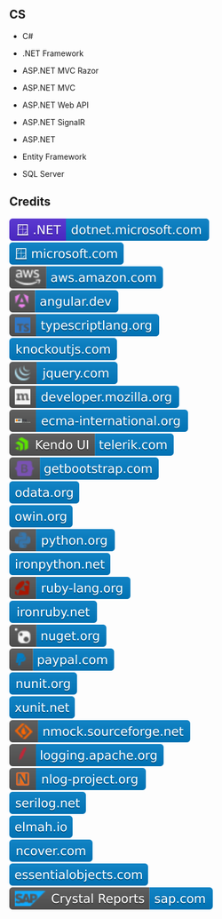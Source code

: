 CS
--

- C#

- .NET Framework

- ASP.NET MVC Razor

- ASP.NET MVC

- ASP.NET Web API

- ASP.NET SignalR

- ASP.NET

- Entity Framework

- SQL Server

Credits
-------
[![image](
Credits/dotnet.microsoft.com.svg?raw=true)](https://dotnet.microsoft.com/)  
[![image](
Credits/microsoft.com.svg?raw=true)](https://microsoft.com/)  
[![image](
Credits/aws.amazon.com.svg?raw=true)](https://aws.amazon.com/)  
[![image](
Credits/angular.dev.svg?raw=true)](https://angular.dev/)  
[![image](
Credits/typescriptlang.org.svg?raw=true)](https://typescriptlang.org/)  
[![image](
Credits/knockoutjs.com.svg?raw=true)](https://knockoutjs.com/)  
[![image](
Credits/jquery.com.svg?raw=true)](https://jquery.com/)  
[![image](
Credits/developer.mozilla.org.svg?raw=true)](https://developer.mozilla.org/)  
[![image](
Credits/ecma-international.org.svg?raw=true)](https://ecma-international.org/)  
[![image](
Credits/Kendo-UI-telerik.com.svg?raw=true)](https://telerik.com/)  
[![image](
Credits/getbootstrap.com.svg?raw=true)](https://getbootstrap.com/)  
[![image](
Credits/odata.org.svg?raw=true)](https://www.odata.org/)  
[![image](
Credits/owin.org.svg?raw=true)](http://owin.org/)  
[![image](
Credits/python.org.svg?raw=true)](https://python.org/)  
[![image](
Credits/ironpython.net.svg?raw=true)](https://ironpython.net/)  
[![image](
Credits/ruby-lang.org.svg?raw=true)](https://ruby-lang.org/)  
[![image](
Credits/ironruby.net.svg?raw=true)](https://ironruby.net/)  
[![image](
Credits/nuget.org.svg?raw=true)](https://nuget.org/)  
[![image](
Credits/paypal.com.svg?raw=true)](https://paypal.com/)  
[![image](
Credits/nunit.org.svg?raw=true)](https://nunit.org/)  
[![image](
Credits/xunit.net.svg?raw=true)](https://xunit.net/)  
[![image](
Credits/nmock.sourceforge.net.svg?raw=true)](https://nmock.sourceforge.net/)  
[![image](
Credits/logging.apache.org.svg?raw=true)](https://logging.apache.org/)  
[![image](
Credits/nlog-project.org.svg?raw=true)](https://nlog-project.org/)  
[![image](
Credits/serilog.net.svg?raw=true)](https://serilog.net/)  
[![image](
Credits/elmah.io.svg?raw=true)](https://elmah.io/)  
[![image](
Credits/ncover.com.svg?raw=true)](https://ncover.com/)  
[![image](
Credits/essentialobjects.com.svg?raw=true)](https://essentialobjects.com/)  
[![image](
Credits/Crystal-Reports-sap.com.svg?raw=true)](https://sap.com/)